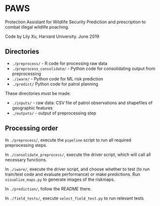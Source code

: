 # PAWS
Protection Assistant for Wildlife Security
Prediction and prescription to combat illegal wildlife poaching.

Code by Lily Xu, Harvard University. June 2019

## Directories
- `./preprocess/` - R code for processing raw data
- `./preprocess_consolidate/` - Python code for consolidating output from preprocessing
- `./iware/` - Python code for ML risk prediction
- `./predict/` Python code for patrol planning

These directories must be made:
- `./inputs/` - raw data: CSV file of patrol observations and shapefiles of geographic features
- `./outputs/` - output of preprocessing step

## Processing order
In `./preprocess/`, execute the `pipeline` script to run all required preprocessing steps.

In `./consolidate_preprocess/`, execute the driver script, which will call all necessary functions.

In `./iware/`, execute the driver script, and choose whether to test (to run train/test code and evaluate performance) or make predictions. Run `visualize_maps.py` to generate images of the riskmaps.

In `./prediction/`, follow the README there.

In `./field_tests/`, execute `select_field_test.py` to run relevant tests
